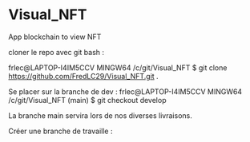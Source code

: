 # Visual_NFT
App blockchain to view NFT

cloner le repo avec git bash : 

frlec@LAPTOP-I4IM5CCV MINGW64 /c/git/Visual_NFT
$ git clone https://github.com/FredLC29/Visual_NFT.git .

Se placer sur la branche de dev :
frlec@LAPTOP-I4IM5CCV MINGW64 /c/git/Visual_NFT (main)
$ git checkout develop

La branche main servira lors de nos diverses livraisons.

Créer une branche de travaille :





